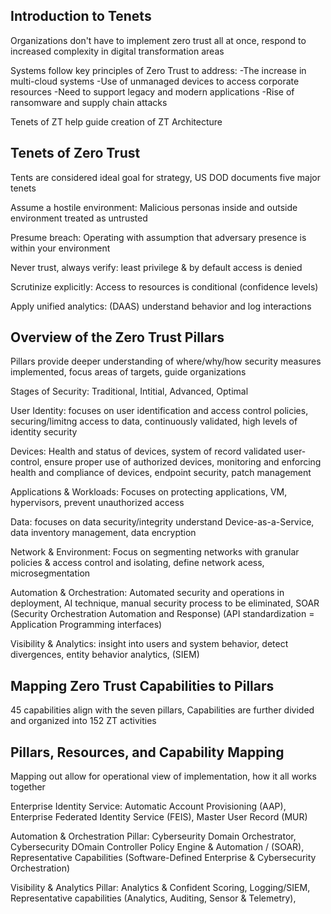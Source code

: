 ## Introduction to Tenets

Organizations don't have to implement zero trust all at once, respond to increased complexity in digital transformation areas

Systems follow key principles of Zero Trust to address: 
-The increase in multi-cloud systems
-Use of unmanaged devices to access corporate resources
-Need to support legacy and modern applications
-Rise of ransomware and supply chain attacks

Tenets of ZT help guide creation of ZT Architecture

## Tenets of Zero Trust

Tents are considered ideal goal for strategy, US DOD documents five major tenets

Assume a hostile environment: Malicious personas inside and outside environment treated as untrusted

Presume breach: Operating with assumption that adversary presence is within your environment

Never trust, always verify: least privilege & by default access is denied

Scrutinize explicitly: Access to resources is conditional (confidence levels)

Apply unified analytics: (DAAS) understand behavior and log interactions

## Overview of the Zero Trust Pillars

Pillars provide deeper understanding of where/why/how security measures implemented, focus areas of targets, guide organizations

Stages of Security: Traditional, Intitial, Advanced, Optimal

User Identity: focuses on user identification and access control policies, securing/limitng access to data, continuously validated, high levels of identity security

Devices: Health and status of devices, system of record validated user-control, ensure proper use of authorized devices, monitoring and enforcing health and compliance of devices, endpoint security, patch management

Applications & Workloads: Focuses on protecting applications, VM, hypervisors, prevent unauthorized access

Data: focuses on data security/integrity understand Device-as-a-Service, data inventory management, data encryption

Network & Environment: Focus on segmenting networks with granular policies & access control and isolating, define network acess, microsegmentation

Automation & Orchestration: Automated security and operations in deployment, AI technique, manual security process to be eliminated, SOAR (Security Orchestration Automation and Response) (API standardization = Application Programming interfaces)

Visibility & Analytics: insight into users and system behavior, detect divergences, entity behavior analytics, (SIEM)

## Mapping Zero Trust Capabilities to Pillars

45 capabilities align with the seven pillars, Capabilities are further divided and organized into 152 ZT activities

## Pillars, Resources, and Capability Mapping

Mapping out allow for operational view of implementation, how it all works together

Enterprise Identity Service: Automatic Account Provisioning (AAP), Enterprise Federated Identity Service (FEIS), Master User Record (MUR)

Automation & Orchestration Pillar: Cyberseurity Domain Orchestrator, Cybersecurity DOmain Controller Policy Engine & Automation / (SOAR), Representative Capabilities (Software-Defined Enterprise & Cybersecurity Orchestration)

Visibility & Analytics Pillar: Analytics & Confident Scoring, Logging/SIEM, Representative capabilities (Analytics, Auditing, Sensor & Telemetry), 
